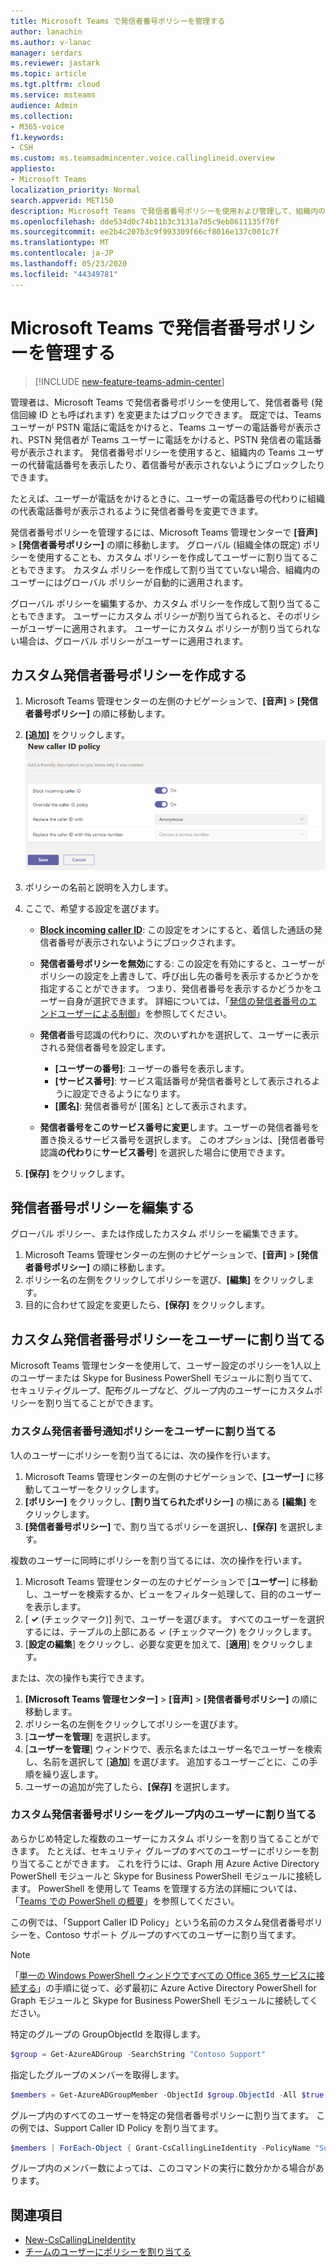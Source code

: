 ```yaml
---
title: Microsoft Teams で発信者番号ポリシーを管理する
author: lanachin
ms.author: v-lanac
manager: serdars
ms.reviewer: jastark
ms.topic: article
ms.tgt.pltfrm: cloud
ms.service: msteams
audience: Admin
ms.collection:
- M365-voice
f1.keywords:
- CSH
ms.custom: ms.teamsadmincenter.voice.callinglineid.overview
appliesto:
- Microsoft Teams
localization_priority: Normal
search.appverid: MET150
description: Microsoft Teams で発信者番号ポリシーを使用および管理して、組織内の Teams ユーザーの発信者番号を変更またはブロックする方法について説明します。
ms.openlocfilehash: dde534d0c74b11b3c3131a7d5c9eb8611135f70f
ms.sourcegitcommit: ee2b4c207b3c9f993309f66cf8016e137c001c7f
ms.translationtype: MT
ms.contentlocale: ja-JP
ms.lasthandoff: 05/23/2020
ms.locfileid: "44349781"
---
```

# <a name="manage-caller-id-policies-in-microsoft-teams"></a>Microsoft Teams で発信者番号ポリシーを管理する

>[!INCLUDE [new-feature-teams-admin-center](includes/new-feature-teams-admin-center.md)]

管理者は、Microsoft Teams で発信者番号ポリシーを使用して、発信者番号 (発信回線 ID とも呼ばれます) を変更またはブロックできます。 既定では、Teams ユーザーが PSTN 電話に電話をかけると、Teams ユーザーの電話番号が表示され、PSTN 発信者が Teams ユーザーに電話をかけると、PSTN 発信者の電話番号が表示されます。 発信者番号ポリシーを使用すると、組織内の Teams ユーザーの代替電話番号を表示したり、着信番号が表示されないようにブロックしたりできます。

たとえば、ユーザーが電話をかけるときに、ユーザーの電話番号の代わりに組織の代表電話番号が表示されるように発信者番号を変更できます。

発信者番号ポリシーを管理するには、Microsoft Teams 管理センターで **[音声]** > **[発信者番号ポリシー]** の順に移動します。 グローバル (組織全体の既定) ポリシーを使用することも、カスタム ポリシーを作成してユーザーに割り当てることもできます。 カスタム ポリシーを作成して割り当てていない場合、組織内のユーザーにはグローバル ポリシーが自動的に適用されます。

グローバル ポリシーを編集するか、カスタム ポリシーを作成して割り当てることもできます。 ユーザーにカスタム ポリシーが割り当てられると、そのポリシーがユーザーに適用されます。 ユーザーにカスタム ポリシーが割り当てられない場合は、グローバル ポリシーがユーザーに適用されます。

## <a name="create-a-custom-caller-id-policy"></a>カスタム発信者番号ポリシーを作成する

1. Microsoft Teams 管理センターの左側のナビゲーションで、**[音声]** > **[発信者番号ポリシー]** の順に移動します。
2. **[追加]** をクリックします。 <br>
![管理センターの新しい [発信者番号ポリシー] ページのスクリーン ショット](media/caller-id-policies-add-policy.png)
3. ポリシーの名前と説明を入力します。
4. ここで、希望する設定を選びます。

    - **[Block incoming caller ID](着信した発信者番号をブロックする)**: この設定をオンにすると、着信した通話の発信者番号が表示されないようにブロックされます。
    - **発信者番号ポリシーを無効**にする: この設定を有効にすると、ユーザーがポリシーの設定を上書きして、呼び出し先の番号を表示するかどうかを指定することができます。 つまり、発信者番号を表示するかどうかをユーザー自身が選択できます。 詳細については、「[発信の発信者番号のエンドユーザーによる制御](https://docs.microsoft.com/microsoftteams/how-can-caller-id-be-used-in-your-organization#end-user-control-of-outbound-caller-id)」を参照してください。
    - **発信者**番号認識の代わりに、次のいずれかを選択して、ユーザーに表示される発信者番号を設定します。

        - **[ユーザーの番号]**: ユーザーの番号を表示します。 
        - **[サービス番号]**: サービス電話番号が発信者番号として表示されるように設定できるようになります。
        - **[匿名]**: 発信者番号が [匿名] として表示されます。

    - **発信者番号をこのサービス番号に変更**します。ユーザーの発信者番号を置き換えるサービス番号を選択します。 このオプションは、[発信者番号認識**の代わり**に**サービス番号**] を選択した場合に使用できます。

5. **[保存]** をクリックします。

## <a name="edit-a-caller-id-policy"></a>発信者番号ポリシーを編集する

グローバル ポリシー、または作成したカスタム ポリシーを編集できます。 

1. Microsoft Teams 管理センターの左側のナビゲーションで、**[音声]** > **[発信者番号ポリシー]** の順に移動します。
2. ポリシー名の左側をクリックしてポリシーを選び、**[編集]** をクリックします。
3. 目的に合わせて設定を変更したら、**[保存]** をクリックします。

## <a name="assign-a-custom-caller-id-policy-to-users"></a>カスタム発信者番号ポリシーをユーザーに割り当てる

Microsoft Teams 管理センターを使用して、ユーザー設定のポリシーを1人以上のユーザーまたは Skype for Business PowerShell モジュールに割り当てて、セキュリティグループ、配布グループなど、グループ内のユーザーにカスタムポリシーを割り当てることができます。

### <a name="assign-a-custom-caller-line-id-policy-to-users"></a>カスタム発信者番号通知ポリシーをユーザーに割り当てる

1人のユーザーにポリシーを割り当てるには、次の操作を行います。

1. Microsoft Teams 管理センターの左側のナビゲーションで、**[ユーザー]** に移動してユーザーをクリックします。
2. **[ポリシー]** をクリックし、**[割り当てられたポリシー]** の横にある **[編集]** をクリックします。
3. **[発信者番号ポリシー]** で、割り当てるポリシーを選択し、**[保存]** を選択します。

複数のユーザーに同時にポリシーを割り当てるには、次の操作を行います。

1. Microsoft Teams 管理センターの左のナビゲーションで [**ユーザー**] に移動し、ユーザーを検索するか、ビューをフィルター処理して、目的のユーザーを表示します。
2. [ **&#x2713;** (チェックマーク)] 列で、ユーザーを選びます。 すべてのユーザーを選択するには、テーブルの上部にある &#x2713; (チェックマーク) をクリックします。
3. [**設定の編集**] をクリックし、必要な変更を加えて、[**適用**] をクリックします。  

または、次の操作も実行できます。

1. **[Microsoft Teams 管理センター]** > **[音声]** > **[発信者番号ポリシー]** の順に移動します。
2. ポリシー名の左側をクリックしてポリシーを選びます。
3. [**ユーザーを管理**] を選択します。
4. [**ユーザーを管理**] ウィンドウで、表示名またはユーザー名でユーザーを検索し、名前を選択して [**追加**] を選びます。 追加するユーザーごとに、この手順を繰り返します。
5. ユーザーの追加が完了したら、**[保存]** を選択します。

### <a name="assign-a-custom-caller-id-policy-to-users-in-a-group"></a>カスタム発信者番号ポリシーをグループ内のユーザーに割り当てる

あらかじめ特定した複数のユーザーにカスタム ポリシーを割り当てることができます。 たとえば、セキュリティ グループのすべてのユーザーにポリシーを割り当てることができます。 これを行うには、Graph 用 Azure Active Directory PowerShell モジュールと Skype for Business PowerShell モジュールに接続します。 PowerShell を使用して Teams を管理する方法の詳細については、「[Teams での PowerShell の概要](teams-powershell-overview.md)」を参照してください。

この例では、「Support Caller ID Policy」という名前のカスタム発信者番号ポリシーを、Contoso サポート グループのすべてのユーザーに割り当てます。  

> [!NOTE]
> 「[単一の Windows PowerShell ウィンドウですべての Office 365 サービスに接続する](https://docs.microsoft.com/office365/enterprise/powershell/connect-to-all-office-365-services-in-a-single-windows-powershell-window)」の手順に従って、必ず最初に Azure Active Directory PowerShell for Graph モジュールと Skype for Business PowerShell モジュールに接続してください。

特定のグループの GroupObjectId を取得します。
```PowerShell
$group = Get-AzureADGroup -SearchString "Contoso Support"
```
指定したグループのメンバーを取得します。
```PowerShell
$members = Get-AzureADGroupMember -ObjectId $group.ObjectId -All $true | Where-Object {$_.ObjectType -eq "User"}
```
グループ内のすべてのユーザーを特定の発信者番号ポリシーに割り当てます。 この例では、Support Caller ID Policy を割り当てます。
```PowerShell
$members | ForEach-Object { Grant-CsCallingLineIdentity -PolicyName "Support Caller ID Policy" -Identity $_.UserPrincipalName}
``` 
グループ内のメンバー数によっては、このコマンドの実行に数分かかる場合があります。

 ## <a name="related-topics"></a>関連項目

- [New-CsCallingLineIdentity](https://docs.microsoft.com/powershell/module/skype/new-cscallinglineidentity?view=skype-ps)
- [チームのユーザーにポリシーを割り当てる](assign-policies.md)
